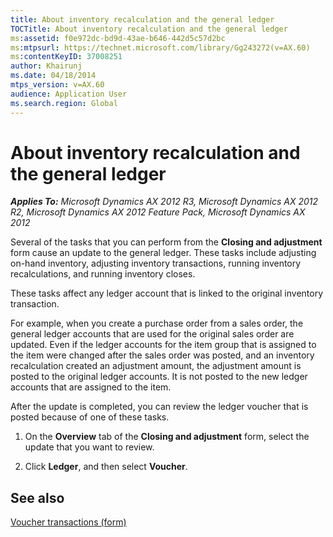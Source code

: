 ```yaml
---
title: About inventory recalculation and the general ledger
TOCTitle: About inventory recalculation and the general ledger
ms:assetid: f0e972dc-bd9d-43ae-b646-442d5c57d2bc
ms:mtpsurl: https://technet.microsoft.com/library/Gg243272(v=AX.60)
ms:contentKeyID: 37008251
author: Khairunj
ms.date: 04/18/2014
mtps_version: v=AX.60
audience: Application User
ms.search.region: Global
---
```


# About inventory recalculation and the general ledger 


_**Applies To:** Microsoft Dynamics AX 2012 R3, Microsoft Dynamics AX 2012 R2, Microsoft Dynamics AX 2012 Feature Pack, Microsoft Dynamics AX 2012_

Several of the tasks that you can perform from the **Closing and adjustment** form cause an update to the general ledger. These tasks include adjusting on-hand inventory, adjusting inventory transactions, running inventory recalculations, and running inventory closes.

These tasks affect any ledger account that is linked to the original inventory transaction.

For example, when you create a purchase order from a sales order, the general ledger accounts that are used for the original sales order are updated. Even if the ledger accounts for the item group that is assigned to the item were changed after the sales order was posted, and an inventory recalculation created an adjustment amount, the adjustment amount is posted to the original ledger accounts. It is not posted to the new ledger accounts that are assigned to the item.

After the update is completed, you can review the ledger voucher that is posted because of one of these tasks.

1.  On the **Overview** tab of the **Closing and adjustment** form, select the update that you want to review.

2.  Click **Ledger**, and then select **Voucher**.

## See also

[Voucher transactions (form)](https://technet.microsoft.com/library/aa583215\(v=ax.60\))

  


